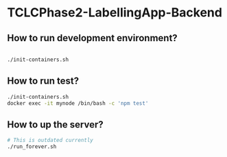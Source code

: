 # TCLCPhase2-LabellingApp-Backend

## How to run development environment?

```bash

./init-containers.sh
```

## How to run test?

```bash
./init-containers.sh
docker exec -it mynode /bin/bash -c 'npm test'
```

## How to up the server?

```bash
# This is outdated currently
./run_forever.sh
```
